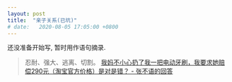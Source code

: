 ```yaml
---
layout: post
title:  "亲子关系(已坑)"
# date:   2020-08-05 17:05:00 +0800
---
```


还没准备开始写, 暂时用作语句摘录.

> 忍耐、强大、逃离、切割。
> [我妈不小心扔了我一把电动牙刷，我要求她赔偿290元（淘宝官方价格）是对是错？ - 张不语的回答](https://www.zhihu.com/question/397553759/answer/1250073262)
